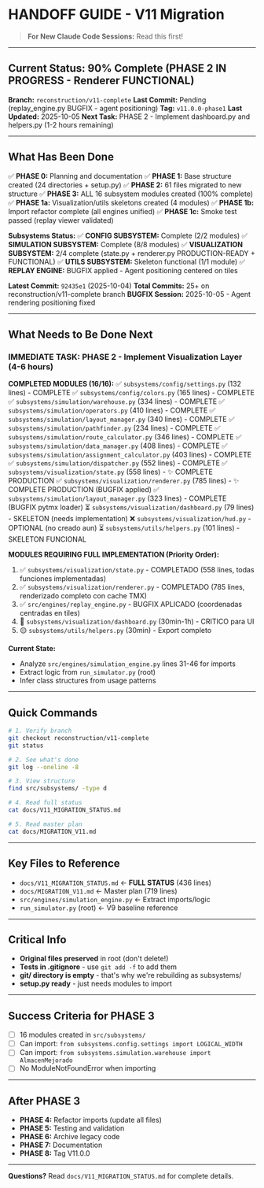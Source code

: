 # HANDOFF GUIDE - V11 Migration

> **For New Claude Code Sessions:** Read this first!

---

## Current Status: 90% Complete (PHASE 2 IN PROGRESS - Renderer FUNCTIONAL)

**Branch:** `reconstruction/v11-complete`
**Last Commit:** Pending (replay_engine.py BUGFIX - agent positioning)
**Tag:** `v11.0.0-phase1`
**Last Updated:** 2025-10-05
**Next Task:** PHASE 2 - Implement dashboard.py and helpers.py (1-2 hours remaining)

---

## What Has Been Done

✅ **PHASE 0:** Planning and documentation
✅ **PHASE 1:** Base structure created (24 directories + setup.py)
✅ **PHASE 2:** 61 files migrated to new structure
✅ **PHASE 3:** ALL 16 subsystem modules created (100% complete)
✅ **PHASE 1a:** Visualization/utils skeletons created (4 modules)
✅ **PHASE 1b:** Import refactor complete (all engines unified)
✅ **PHASE 1c:** Smoke test passed (replay viewer validated)

**Subsystems Status:**
✅ **CONFIG SUBSYSTEM:** Complete (2/2 modules)
✅ **SIMULATION SUBSYSTEM:** Complete (8/8 modules)
✅ **VISUALIZATION SUBSYSTEM:** 2/4 complete (state.py + renderer.py PRODUCTION-READY + FUNCTIONAL)
✅ **UTILS SUBSYSTEM:** Skeleton functional (1/1 module)
✅ **REPLAY ENGINE:** BUGFIX applied - Agent positioning centered on tiles

**Latest Commit:** `92435e1` (2025-10-04)
**Total Commits:** 25+ on reconstruction/v11-complete branch
**BUGFIX Session:** 2025-10-05 - Agent rendering positioning fixed

---

## What Needs to Be Done Next

### IMMEDIATE TASK: PHASE 2 - Implement Visualization Layer (4-6 hours)

**COMPLETED MODULES (16/16):**
✅ `subsystems/config/settings.py` (132 lines) - COMPLETE
✅ `subsystems/config/colors.py` (165 lines) - COMPLETE
✅ `subsystems/simulation/warehouse.py` (334 lines) - COMPLETE
✅ `subsystems/simulation/operators.py` (410 lines) - COMPLETE
✅ `subsystems/simulation/layout_manager.py` (340 lines) - COMPLETE
✅ `subsystems/simulation/pathfinder.py` (234 lines) - COMPLETE
✅ `subsystems/simulation/route_calculator.py` (346 lines) - COMPLETE
✅ `subsystems/simulation/data_manager.py` (408 lines) - COMPLETE
✅ `subsystems/simulation/assignment_calculator.py` (403 lines) - COMPLETE
✅ `subsystems/simulation/dispatcher.py` (552 lines) - COMPLETE
✅ `subsystems/visualization/state.py` (558 lines) - ✨ COMPLETE PRODUCTION
✅ `subsystems/visualization/renderer.py` (785 lines) - ✨ COMPLETE PRODUCTION (BUGFIX applied)
✅ `subsystems/simulation/layout_manager.py` (323 lines) - COMPLETE (BUGFIX pytmx loader)
⏳ `subsystems/visualization/dashboard.py` (79 lines) - SKELETON (needs implementation)
❌ `subsystems/visualization/hud.py` - OPTIONAL (no creado aun)
⏳ `subsystems/utils/helpers.py` (101 lines) - SKELETON FUNCIONAL

**MODULES REQUIRING FULL IMPLEMENTATION (Priority Order):**
1. ✅ `subsystems/visualization/state.py` - COMPLETADO (558 lines, todas funciones implementadas)
2. ✅ `subsystems/visualization/renderer.py` - COMPLETADO (785 lines, renderizado completo con cache TMX)
3. ✅ `src/engines/replay_engine.py` - BUGFIX APLICADO (coordenadas centradas en tiles)
4. 🔴 `subsystems/visualization/dashboard.py` (30min-1h) - CRITICO para UI
5. 🟡 `subsystems/utils/helpers.py` (30min) - Export completo

**Current State:**
- Analyze `src/engines/simulation_engine.py` lines 31-46 for imports
- Extract logic from `run_simulator.py` (root)
- Infer class structures from usage patterns

---

## Quick Commands

```bash
# 1. Verify branch
git checkout reconstruction/v11-complete
git status

# 2. See what's done
git log --oneline -8

# 3. View structure
find src/subsystems/ -type d

# 4. Read full status
cat docs/V11_MIGRATION_STATUS.md

# 5. Read master plan
cat docs/MIGRATION_V11.md
```

---

## Key Files to Reference

- `docs/V11_MIGRATION_STATUS.md` ← **FULL STATUS** (436 lines)
- `docs/MIGRATION_V11.md` ← Master plan (719 lines)
- `src/engines/simulation_engine.py` ← Extract imports/logic
- `run_simulator.py` (root) ← V9 baseline reference

---

## Critical Info

- **Original files preserved** in root (don't delete!)
- **Tests in .gitignore** - use `git add -f` to add them
- **git/ directory is empty** - that's why we're rebuilding as subsystems/
- **setup.py ready** - just needs modules to import

---

## Success Criteria for PHASE 3

- [ ] 16 modules created in `src/subsystems/`
- [ ] Can import: `from subsystems.config.settings import LOGICAL_WIDTH`
- [ ] Can import: `from subsystems.simulation.warehouse import AlmacenMejorado`
- [ ] No ModuleNotFoundError when importing

---

## After PHASE 3

- **PHASE 4:** Refactor imports (update all files)
- **PHASE 5:** Testing and validation
- **PHASE 6:** Archive legacy code
- **PHASE 7:** Documentation
- **PHASE 8:** Tag V11.0.0

---

**Questions?** Read `docs/V11_MIGRATION_STATUS.md` for complete details.
